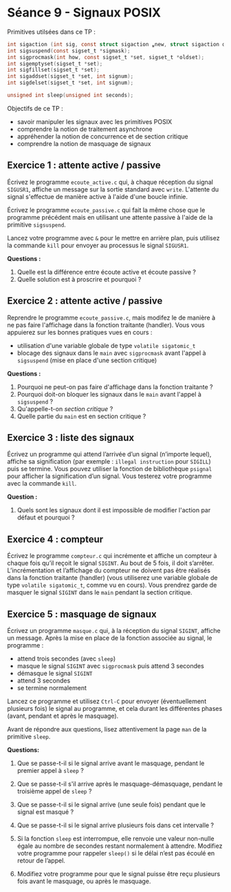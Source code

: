 # Séance 9 - Signaux POSIX

Primitives utilsées dans ce TP :

```c
int sigaction (int sig, const struct sigaction ⁎new, struct sigaction old);
int sigsuspend(const sigset_t *sigmask);
int sigprocmask(int how, const sigset_t *set, sigset_t *oldset);
int sigemptyset(sigset_t *set);
int sigfillset(sigset_t *set);
int sigaddset(sigset_t *set, int signum);
int sigdelset(sigset_t *set, int signum);
```

```c
unsigned int sleep(unsigned int seconds); 
```


Objectifs de ce TP :
* savoir manipuler les signaux avec les primitives POSIX
* comprendre la notion de traitement asynchrone
* appréhender la notion de concurrence et de section critique
* comprendre la notion de masquage de signaux

## Exercice 1 : attente active / passive

Écrivez le programme `ecoute_active.c` qui, à chaque réception du signal `SIGUSR1`, affiche un message sur la sortie standard avec `write`. L'attente du signal s'effectue de manière active à l'aide d'une boucle infinie.

Écrivez le programme `ecoute_passive.c` qui fait la même chose que le programme précédent mais en utilisant une attente passive à l'aide de la primitive `sigsuspend`.

Lancez votre programme avec `&` pour le mettre en arrière plan, puis utilisez la commande `kill` pour envoyer au processus le signal `SIGUSR1`.

**Questions :**

1. Quelle est la différence entre écoute active et écoute passive ?
2. Quelle solution est à proscrire et pourquoi ?

## Exercice 2 : attente active / passive

Reprendre le programme `ecoute_passive.c`, mais modifez le de manière à ne pas faire l'affichage dans la fonction traitante (handler).
Vous vous appuierez sur les bonnes pratiques vues en cours :
- utilisation d'une variable globale de type `volatile sigatomic_t` 
- blocage des signaux dans le `main` avec `sigprocmask` avant l'appel à `sigsuspend` (mise en place d'une section critique)


**Questions :**
1. Pourquoi ne peut-on pas faire d'affichage dans la fonction traitante ?
2. Pourquoi doit-on bloquer les signaux dans le `main` avant l'appel à `sigsuspend` ?
3. Qu'appelle-t-on *section critique* ? 
4. Quelle partie du `main` est en section critique ?


## Exercice 3 : liste des signaux

Écrivez un programme qui attend l’arrivée d’un signal (n’importe lequel), affiche sa signification (par exemple : `illegal instruction` pour `SIGILL`)  puis se termine.
Vous pouvez utiliser la fonction de bibliothèque `psignal` pour afficher la signification d’un signal.
Vous testerez votre programme avec la commande `kill`.

**Question :**

1. Quels sont les signaux dont il est impossible de modifier l'action par défaut et pourquoi ?


## Exercice 4 : compteur

Écrivez le programme `compteur.c` qui incrémente et affiche un compteur à chaque fois qu’il reçoit le signal `SIGINT`. Au bout de 5 fois, il doit s’arrêter. L’incrémentation et l’affichage du compteur ne doivent pas être réalisés dans la fonction traitante (handler) (vous utiliserez une variable globale de type `volatile sigatomic_t`, comme vu en cours).
Vous prendrez garde de masquer le signal `SIGINT` dans le `main` pendant la section critique.


## Exercice 5 : masquage de signaux

Écrivez un programme `masque.c` qui, à la réception du signal `SIGINT`, affiche un message.
 Après la mise en place de la fonction associée au signal, le programme :

- attend trois secondes (avec `sleep`)
- masque le signal `SIGINT` avec `sigprocmask` puis attend 3 secondes
- démasque le signal `SIGINT`
- attend 3 secondes
- se termine normalement

Lancez ce programme et utilisez `Ctrl-C` pour envoyer (éventuellement plusieurs fois) le signal au programme, et cela durant les différentes phases (avant, pendant et après le masquage). 

Avant de répondre aux questions, lisez attentivement la page `man` de la primitive `sleep`.

**Questions:**

1. Que se passe-t-il si le signal arrive avant le masquage, pendant le premier appel à `sleep` ?

2. Que se passe-t-il s'il arrive après le masquage-démasquage, pendant le troisième appel de `sleep` ?

3. Que se passe-t-il si le signal arrive (une seule fois) pendant que le signal est masqué ? 

4. Que se passe-t-il si le signal arrive plusieurs fois dans cet intervalle ?

5. Si la fonction `sleep` est interrompue, elle renvoie une valeur non-nulle égale au nombre de secondes restant normalement à attendre. Modifiez votre programme pour rappeler `sleep()` si le délai n’est pas écoulé en retour de l’appel.

6. Modifiez votre programme pour que le signal puisse être reçu plusieurs fois avant le masquage, ou après le masquage.

